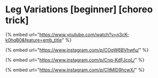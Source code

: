 # Leg Variations \[beginner] \[choreo trick]

{% embed url="https://www.youtube.com/watch?v=n3cK-k0hqB0&feature=emb_title" %}

{% embed url="https://www.instagram.com/p/COqW6BVhwfu/" %}

{% embed url="https://www.instagram.com/p/Cnq-KdFJcoL/" %}

{% embed url="https://www.instagram.com/p/CItMlD9hcwX/" %}
